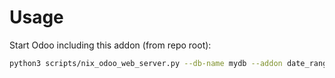 # Usage

Start Odoo including this addon (from repo root):

```bash
python3 scripts/nix_odoo_web_server.py --db-name mydb --addon date_range_account
```

